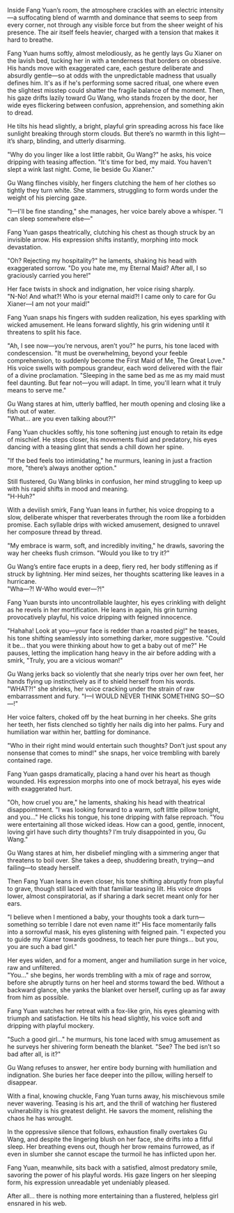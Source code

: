 Inside Fang Yuan’s room, the atmosphere crackles with an electric intensity—a suffocating blend of warmth and dominance that seems to seep from every corner, not through any visible force but from the sheer weight of his presence. The air itself feels heavier, charged with a tension that makes it hard to breathe.

Fang Yuan hums softly, almost melodiously, as he gently lays Gu Xianer on the lavish bed, tucking her in with a tenderness that borders on obsessive. His hands move with exaggerated care, each gesture deliberate and absurdly gentle—so at odds with the unpredictable madness that usually defines him. It's as if he's performing some sacred ritual, one where even the slightest misstep could shatter the fragile balance of the moment. Then, his gaze drifts lazily toward Gu Wang, who stands frozen by the door, her wide eyes flickering between confusion, apprehension, and something akin to dread.

He tilts his head slightly, a bright, playful grin spreading across his face like sunlight breaking through storm clouds. But there’s no warmth in this light—it’s sharp, blinding, and utterly disarming.

"Why do you linger like a lost little rabbit, Gu Wang?" he asks, his voice dripping with teasing affection. "It's time for bed, my maid. You haven't slept a wink last night. Come, lie beside Gu Xianer."

Gu Wang flinches visibly, her fingers clutching the hem of her clothes so tightly they turn white. She stammers, struggling to form words under the weight of his piercing gaze.

"I—I'll be fine standing," she manages, her voice barely above a whisper. "I can sleep somewhere else—"

Fang Yuan gasps theatrically, clutching his chest as though struck by an invisible arrow. His expression shifts instantly, morphing into mock devastation.

"Oh? Rejecting my hospitality?" he laments, shaking his head with exaggerated sorrow. "Do you hate me, my Eternal Maid? After all, I so graciously carried you here!"

Her face twists in shock and indignation, her voice rising sharply.  
"N-No! And what?! Who is your eternal maid?! I came only to care for Gu Xianer—I am not your maid!"

Fang Yuan snaps his fingers with sudden realization, his eyes sparkling with wicked amusement. He leans forward slightly, his grin widening until it threatens to split his face.

"Ah, I see now—you’re nervous, aren’t you?" he purrs, his tone laced with condescension. "It must be overwhelming, beyond your feeble comprehension, to suddenly become the First Maid of Me, The Great Love." His voice swells with pompous grandeur, each word delivered with the flair of a divine proclamation. "Sleeping in the same bed as me as my maid must feel daunting. But fear not—you will adapt. In time, you'll learn what it truly means to serve me."

Gu Wang stares at him, utterly baffled, her mouth opening and closing like a fish out of water.  
"What… are you even talking about?!"

Fang Yuan chuckles softly, his tone softening just enough to retain its edge of mischief. He steps closer, his movements fluid and predatory, his eyes dancing with a teasing glint that sends a chill down her spine.

"If the bed feels too intimidating," he murmurs, leaning in just a fraction more, "there’s always another option."

Still flustered, Gu Wang blinks in confusion, her mind struggling to keep up with his rapid shifts in mood and meaning.  
"H-Huh?"

With a devilish smirk, Fang Yuan leans in further, his voice dropping to a slow, deliberate whisper that reverberates through the room like a forbidden promise. Each syllable drips with wicked amusement, designed to unravel her composure thread by thread.

"My embrace is warm, soft, and incredibly inviting," he drawls, savoring the way her cheeks flush crimson. "Would you like to try it?"

Gu Wang’s entire face erupts in a deep, fiery red, her body stiffening as if struck by lightning. Her mind seizes, her thoughts scattering like leaves in a hurricane.  
"Wha—?! W-Who would ever—?!"

Fang Yuan bursts into uncontrollable laughter, his eyes crinkling with delight as he revels in her mortification. He leans in again, his grin turning provocatively playful, his voice dripping with feigned innocence.

"Hahaha! Look at you—your face is redder than a roasted pig!" he teases, his tone shifting seamlessly into something darker, more suggestive. "Could it be… that you were thinking about how to get a baby out of me?" He pauses, letting the implication hang heavy in the air before adding with a smirk, "Truly, you are a vicious woman!"

Gu Wang jerks back so violently that she nearly trips over her own feet, her hands flying up instinctively as if to shield herself from his words.  
"WHAT?!" she shrieks, her voice cracking under the strain of raw embarrassment and fury. "I—I WOULD NEVER THINK SOMETHING SO—SO—!"

Her voice falters, choked off by the heat burning in her cheeks. She grits her teeth, her fists clenched so tightly her nails dig into her palms. Fury and humiliation war within her, battling for dominance.

"Who in their right mind would entertain such thoughts? Don’t just spout any nonsense that comes to mind!" she snaps, her voice trembling with barely contained rage.

Fang Yuan gasps dramatically, placing a hand over his heart as though wounded. His expression morphs into one of mock betrayal, his eyes wide with exaggerated hurt.

"Oh, how cruel you are," he laments, shaking his head with theatrical disappointment. "I was looking forward to a warm, soft little pillow tonight, and you…" He clicks his tongue, his tone dripping with false reproach. "You were entertaining all those wicked ideas. How can a good, gentle, innocent, loving girl have such dirty thoughts? I’m truly disappointed in you, Gu Wang."

Gu Wang stares at him, her disbelief mingling with a simmering anger that threatens to boil over. She takes a deep, shuddering breath, trying—and failing—to steady herself.

Then Fang Yuan leans in even closer, his tone shifting abruptly from playful to grave, though still laced with that familiar teasing lilt. His voice drops lower, almost conspiratorial, as if sharing a dark secret meant only for her ears.

"I believe when I mentioned a baby, your thoughts took a dark turn—something so terrible I dare not even name it!" His face momentarily falls into a sorrowful mask, his eyes glistening with feigned pain. "I expected you to guide my Xianer towards goodness, to teach her pure things... but you, you are such a bad girl."

Her eyes widen, and for a moment, anger and humiliation surge in her voice, raw and unfiltered.  
"You..." she begins, her words trembling with a mix of rage and sorrow, before she abruptly turns on her heel and storms toward the bed. Without a backward glance, she yanks the blanket over herself, curling up as far away from him as possible.

Fang Yuan watches her retreat with a fox-like grin, his eyes gleaming with triumph and satisfaction. He tilts his head slightly, his voice soft and dripping with playful mockery.

"Such a good girl..." he murmurs, his tone laced with smug amusement as he surveys her shivering form beneath the blanket. "See? The bed isn’t so bad after all, is it?"

Gu Wang refuses to answer, her entire body burning with humiliation and indignation. She buries her face deeper into the pillow, willing herself to disappear.

With a final, knowing chuckle, Fang Yuan turns away, his mischievous smile never wavering. Teasing is his art, and the thrill of watching her flustered vulnerability is his greatest delight. He savors the moment, relishing the chaos he has wrought.

In the oppressive silence that follows, exhaustion finally overtakes Gu Wang, and despite the lingering blush on her face, she drifts into a fitful sleep. Her breathing evens out, though her brow remains furrowed, as if even in slumber she cannot escape the turmoil he has inflicted upon her.

Fang Yuan, meanwhile, sits back with a satisfied, almost predatory smile, savoring the power of his playful words. His gaze lingers on her sleeping form, his expression unreadable yet undeniably pleased.

After all… there is nothing more entertaining than a flustered, helpless girl ensnared in his web.